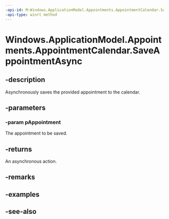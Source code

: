 ```yaml
---
-api-id: M:Windows.ApplicationModel.Appointments.AppointmentCalendar.SaveAppointmentAsync(Windows.ApplicationModel.Appointments.Appointment)
-api-type: winrt method
---
```


<!-- Method syntax
public Windows.Foundation.IAsyncAction SaveAppointmentAsync(Windows.ApplicationModel.Appointments.Appointment pAppointment)
-->

# Windows.ApplicationModel.Appointments.AppointmentCalendar.SaveAppointmentAsync

## -description
Asynchronously saves the provided appointment to the calendar.

## -parameters
### -param pAppointment
The appointment to be saved.

## -returns
An asynchronous action.

## -remarks

## -examples

## -see-also
